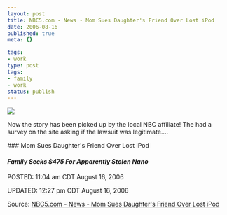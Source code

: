```yaml
---
layout: post
title: NBC5.com - News - Mom Sues Daughter's Friend Over Lost iPod
date: 2006-08-16
published: true
meta: {}

tags:
- work
type: post
tags:
- family
- work
status: publish
---
```

![](http://media.eick.us/2011/05/217165461_33e7028cba_o.png)

Now the story has been picked up by the local NBC affiliate! The had a survey on the site asking if the lawsuit was legitimate....

 <!-- blockquote  --> ### Mom Sues Daughter's Friend Over Lost iPod

 #### <i>Family Seeks $475 For Apparently Stolen Nano</i>



POSTED: 11:04 am CDT August 16, 2006



UPDATED: 12:27 pm CDT August 16, 2006

<!-- endblockquote  -->

Source: [NBC5.com - News - Mom Sues Daughter's Friend Over Lost iPod](http://www.nbc5.com/news/9688494/detail.html)

